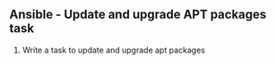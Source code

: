 ## Ansible - Update and upgrade APT packages task

1. Write a task to update and upgrade apt packages
